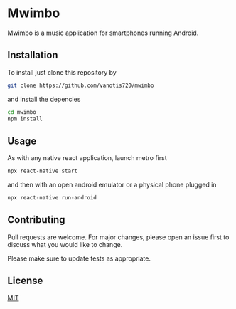 # Mwimbo

Mwimbo is a music application for smartphones running Android.

## Installation

To install just clone this repository by

```bash
git clone https://github.com/vanotis720/mwimbo
```

and install the depencies

```bash
cd mwimbo
npm install
```

## Usage

As with any native react application, launch metro first

```bash
npx react-native start
```

and then with an open android emulator or a physical phone plugged in

```bash
npx react-native run-android
```

## Contributing

Pull requests are welcome. For major changes, please open an issue first to discuss what you would like to change.

Please make sure to update tests as appropriate.

## License

[MIT](https://choosealicense.com/licenses/mit/)
